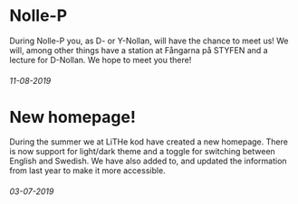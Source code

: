<div class="post post-border">
	<h1>Nolle-P</h1>
	<p>During Nolle-P you, as D- or Y-Nollan, will have the chance to meet us! We will, among other things have a station at Fångarna på STYFEN and a lecture for D-Nollan. We hope to meet you there!</p>
	<h6>11-08-2019</h6>
</div>
<div class="post">
	<h1>New homepage!</h1>
	<p>During the summer we at LiTHe kod have created a new homepage. There is now support for light/dark theme and a toggle for switching between English and Swedish. We have also added to, and updated the information from last year to make it more accessible.</p>
	<h6>03-07-2019</h6>
</div>
